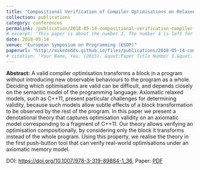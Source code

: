 ```yaml
---
title: "Compositional Verification of Compiler Optimisations on Relaxed Memory"
collection: publications
category: conferences
permalink: /publication/2018-05-14-compositional-verification-compiler-optimisations
# excerpt: 'This paper is about the number 3. The number 4 is left for future work.'
date: 2018-05-14
venue: "European Symposium on Programming (ESOP)"
paperurl: "http://mikedodds.github.io/files/publications/2018-05-14-compositional-verification-compiler-optimisations.pdf"
# citation: 'Your Name, You. (2015). &quot;Paper Title Number 3.&quot; <i>Journal 1</i>. 1(3).'
---
```


**Abstract:** A valid compiler optimisation transforms a block in a program without introducing new observable behaviours to the program as a whole. Deciding which optimisations are valid can be difficult, and depends closely on the semantic model of the programming language. Axiomatic relaxed models, such as C++11, present particular challenges for determining validity, because such models allow subtle effects of a block transformation to be observed by the rest of the program. In this paper we present a denotational theory that captures optimisation validity on an axiomatic model corresponding to a fragment of C++11. Our theory allows verifying an optimisation compositionally, by considering only the block it transforms instead of the whole program. Using this property, we realise the theory in the first push-button tool that can verify real-world optimisations under an axiomatic memory model.

DOI: <https://doi.org/10.1007/978-3-319-89884-1_36>, Paper: [PDF](http://mikedodds.github.io/files/publications/2018-05-14-compositional-verification-compiler-optimisations.pdf)